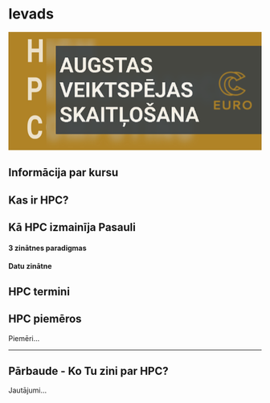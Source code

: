 # Ievads

![](https://github.com/viktorszagorskis/hpc-pamati/blob/main/pix/hpc-pamati-logo.png)

## Informācija par kursu

## Kas ir HPC?

## Kā HPC izmainīja Pasauli

#### 3 zinātnes paradigmas

#### Datu zinātne

## HPC termini

## HPC piemēros

Piemēri...

---

## Pārbaude - Ko Tu zini par HPC?

Jautājumi...

